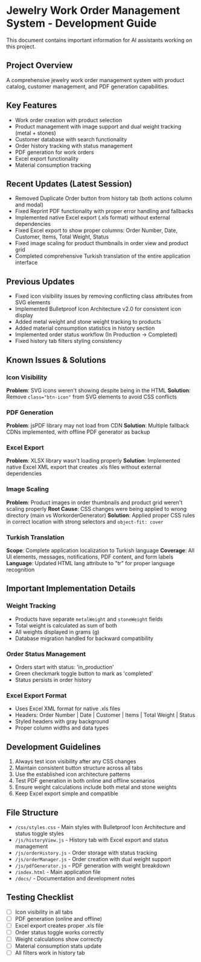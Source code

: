 # Jewelry Work Order Management System - Development Guide

This document contains important information for AI assistants working on this project.

## Project Overview
A comprehensive jewelry work order management system with product catalog, customer management, and PDF generation capabilities.

## Key Features
- Work order creation with product selection
- Product management with image support and dual weight tracking (metal + stones)
- Customer database with search functionality
- Order history tracking with status management
- PDF generation for work orders
- Excel export functionality
- Material consumption tracking

## Recent Updates (Latest Session)
- Removed Duplicate Order button from history tab (both actions column and modal)
- Fixed Reprint PDF functionality with proper error handling and fallbacks
- Implemented native Excel export (.xls format) without external dependencies
- Fixed Excel export to show proper columns: Order Number, Date, Customer, Items, Total Weight, Status
- Fixed image scaling for product thumbnails in order view and product grid
- Completed comprehensive Turkish translation of the entire application interface

## Previous Updates
- Fixed icon visibility issues by removing conflicting class attributes from SVG elements
- Implemented Bulletproof Icon Architecture v2.0 for consistent icon display
- Added metal weight and stone weight tracking to products
- Added material consumption statistics in history section
- Implemented order status workflow (In Production → Completed)
- Fixed history tab filters styling consistency

## Known Issues & Solutions

### Icon Visibility
**Problem**: SVG icons weren't showing despite being in the HTML
**Solution**: Remove `class="btn-icon"` from SVG elements to avoid CSS conflicts

### PDF Generation
**Problem**: jsPDF library may not load from CDN
**Solution**: Multiple fallback CDNs implemented, with offline PDF generator as backup

### Excel Export
**Problem**: XLSX library wasn't loading properly
**Solution**: Implemented native Excel XML export that creates .xls files without external dependencies

### Image Scaling
**Problem**: Product images in order thumbnails and product grid weren't scaling properly
**Root Cause**: CSS changes were being applied to wrong directory (main vs WorkorderGenerator)
**Solution**: Applied proper CSS rules in correct location with strong selectors and `object-fit: cover`

### Turkish Translation
**Scope**: Complete application localization to Turkish language
**Coverage**: All UI elements, messages, notifications, PDF content, and form labels
**Language**: Updated HTML lang attribute to "tr" for proper language recognition

## Important Implementation Details

### Weight Tracking
- Products have separate `metalWeight` and `stoneWeight` fields
- Total weight is calculated as sum of both
- All weights displayed in grams (g)
- Database migration handled for backward compatibility

### Order Status Management
- Orders start with status: 'in_production'
- Green checkmark toggle button to mark as 'completed'
- Status persists in order history

### Excel Export Format
- Uses Excel XML format for native .xls files
- Headers: Order Number | Date | Customer | Items | Total Weight | Status
- Styled headers with gray background
- Proper column widths and data types

## Development Guidelines
1. Always test icon visibility after any CSS changes
2. Maintain consistent button structure across all tabs
3. Use the established icon architecture patterns
4. Test PDF generation in both online and offline scenarios
5. Ensure weight calculations include both metal and stone weights
6. Keep Excel export simple and compatible

## File Structure
- `/css/styles.css` - Main styles with Bulletproof Icon Architecture and status toggle styles
- `/js/historyView.js` - History tab with Excel export and status management
- `/js/orderHistory.js` - Order storage with status tracking
- `/js/orderManager.js` - Order creation with dual weight support
- `/js/pdfGenerator.js` - PDF generation with weight breakdown
- `/index.html` - Main application file
- `/docs/` - Documentation and development notes

## Testing Checklist
- [ ] Icon visibility in all tabs
- [ ] PDF generation (online and offline)
- [ ] Excel export creates proper .xls file
- [ ] Order status toggle works correctly
- [ ] Weight calculations show correctly
- [ ] Material consumption stats update
- [ ] All filters work in history tab